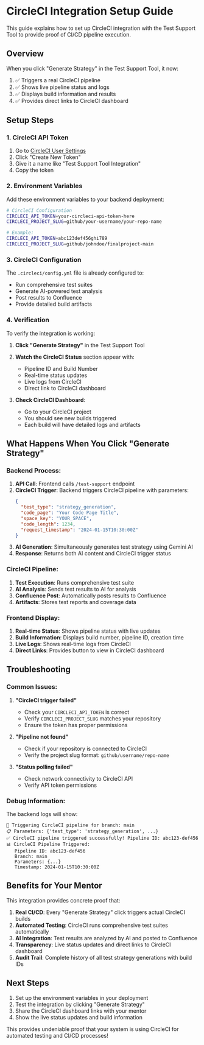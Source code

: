 # CircleCI Integration Setup Guide

This guide explains how to set up CircleCI integration with the Test Support Tool to provide proof of CI/CD pipeline execution.

## Overview

When you click "Generate Strategy" in the Test Support Tool, it now:
1. ✅ Triggers a real CircleCI pipeline
2. ✅ Shows live pipeline status and logs
3. ✅ Displays build information and results
4. ✅ Provides direct links to CircleCI dashboard

## Setup Steps

### 1. CircleCI API Token

1. Go to [CircleCI User Settings](https://app.circleci.com/settings/user/tokens)
2. Click "Create New Token"
3. Give it a name like "Test Support Tool Integration"
4. Copy the token

### 2. Environment Variables

Add these environment variables to your backend deployment:

```bash
# CircleCI Configuration
CIRCLECI_API_TOKEN=your-circleci-api-token-here
CIRCLECI_PROJECT_SLUG=github/your-username/your-repo-name

# Example:
CIRCLECI_API_TOKEN=abc123def456ghi789
CIRCLECI_PROJECT_SLUG=github/johndoe/finalproject-main
```

### 3. CircleCI Configuration

The `.circleci/config.yml` file is already configured to:
- Run comprehensive test suites
- Generate AI-powered test analysis
- Post results to Confluence
- Provide detailed build artifacts

### 4. Verification

To verify the integration is working:

1. **Click "Generate Strategy"** in the Test Support Tool
2. **Watch the CircleCI Status** section appear with:
   - Pipeline ID and Build Number
   - Real-time status updates
   - Live logs from CircleCI
   - Direct link to CircleCI dashboard

3. **Check CircleCI Dashboard**:
   - Go to your CircleCI project
   - You should see new builds triggered
   - Each build will have detailed logs and artifacts

## What Happens When You Click "Generate Strategy"

### Backend Process:
1. **API Call**: Frontend calls `/test-support` endpoint
2. **CircleCI Trigger**: Backend triggers CircleCI pipeline with parameters:
   ```json
   {
     "test_type": "strategy_generation",
     "code_page": "Your Code Page Title",
     "space_key": "YOUR_SPACE",
     "code_length": 1234,
     "request_timestamp": "2024-01-15T10:30:00Z"
   }
   ```
3. **AI Generation**: Simultaneously generates test strategy using Gemini AI
4. **Response**: Returns both AI content and CircleCI trigger status

### CircleCI Pipeline:
1. **Test Execution**: Runs comprehensive test suite
2. **AI Analysis**: Sends test results to AI for analysis
3. **Confluence Post**: Automatically posts results to Confluence
4. **Artifacts**: Stores test reports and coverage data

### Frontend Display:
1. **Real-time Status**: Shows pipeline status with live updates
2. **Build Information**: Displays build number, pipeline ID, creation time
3. **Live Logs**: Shows real-time logs from CircleCI
4. **Direct Links**: Provides button to view in CircleCI dashboard

## Troubleshooting

### Common Issues:

1. **"CircleCI trigger failed"**
   - Check your `CIRCLECI_API_TOKEN` is correct
   - Verify `CIRCLECI_PROJECT_SLUG` matches your repository
   - Ensure the token has proper permissions

2. **"Pipeline not found"**
   - Check if your repository is connected to CircleCI
   - Verify the project slug format: `github/username/repo-name`

3. **"Status polling failed"**
   - Check network connectivity to CircleCI API
   - Verify API token permissions

### Debug Information:

The backend logs will show:
```
🚀 Triggering CircleCI pipeline for branch: main
📋 Parameters: {'test_type': 'strategy_generation', ...}
✅ CircleCI pipeline triggered successfully! Pipeline ID: abc123-def456
📊 CircleCI Pipeline Triggered:
   Pipeline ID: abc123-def456
   Branch: main
   Parameters: {...}
   Timestamp: 2024-01-15T10:30:00Z
```

## Benefits for Your Mentor

This integration provides concrete proof that:

1. **Real CI/CD**: Every "Generate Strategy" click triggers actual CircleCI builds
2. **Automated Testing**: CircleCI runs comprehensive test suites automatically
3. **AI Integration**: Test results are analyzed by AI and posted to Confluence
4. **Transparency**: Live status updates and direct links to CircleCI dashboard
5. **Audit Trail**: Complete history of all test strategy generations with build IDs

## Next Steps

1. Set up the environment variables in your deployment
2. Test the integration by clicking "Generate Strategy"
3. Share the CircleCI dashboard links with your mentor
4. Show the live status updates and build information

This provides undeniable proof that your system is using CircleCI for automated testing and CI/CD processes! 